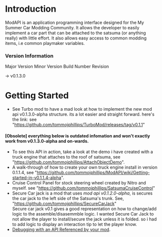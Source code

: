# Introduction
 ModAPI is an application programming interface designed for the My Summer Car Modding Community. It allows the developer
 to easily implement a car part that can be attached to the satsuma (or anything really) with little effort. It also allows 
 easy access to common modding items, i.e common playmaker variables. 
 
 <h3>Version Information</h3>
 
 Major Version
 Minor Version
 Build Number
 Revision
 
 -> v0.1.3.0

# Getting Started

- See Turbo mod to have a mad look at how to implement the new mod api v0.1.3.0-alpha structure. its a lot easier and straight forward. here's the link: see "<https://github.com/tommojphillips/TurboMod/releases/tag/v0.1.1>"



#### [Obsolete] everything below is outdated infomation and won't exactly work from v0.1.3.0-alpha and on-wards.
- To see this API in action, take a look at the demo i have created with a truck engine that attaches to the roof of satsuma, see "<https://github.com/tommojphillips/AttachObjectDemo>".  
- A walk-through of how to create your own truck engine install in version 0.1.1.4, see "<https://github.com/tommojphillips/ModAPI/wiki/Getting-started-in-v0.1.1.4-alpha>".  
- Cruise Control Panel for stock steering wheel created by Nitro and myself. see "https://github.com/tommojphillips/SatsumaCruiseControl"
- Secure Car jack is a mod that uses <i>mod api v0.1.2.0-alpha</i>, is secures the car jack to the left side of the Satsuma's trunk. See, "https://github.com/tommojphillips/SecureCarJack"  
Secure car jack v0.1 gives a good representation on how to change/add logic to the assemble/disasemmble logic. I wanted Secure Car Jack to not allow the player to install/secure the jack unless it is folded. so i had to add logic to display an interaction tip to let the player know.
- [Debugging with an API Referenced by your mod](https://github.com/piotrulos/MSCModLoader/wiki/Debugging-with-an-API-referenced-by-your-mod).
